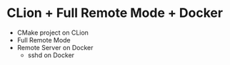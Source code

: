 # CLion + Full Remote Mode + Docker 

- CMake project on CLion
- Full Remote Mode
- Remote Server on Docker
    - sshd on Docker